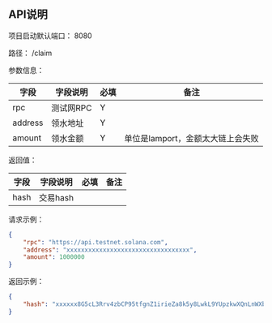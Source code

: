 ## API说明

项目启动默认端口： 8080

路径： /claim

参数信息：

| 字段    | 字段说明  | 必填 | 备注                              |
| ------- | --------- | ---- | --------------------------------- |
| rpc     | 测试网RPC | Y    |                                   |
| address | 领水地址  | Y    |                                   |
| amount  | 领水金额  | Y    | 单位是lamport，金额太大链上会失败 |

返回值：

| 字段 | 字段说明 | 必填 | 备注 |
| ---- | -------- | ---- | ---- |
| hash | 交易hash |      |      |

请求示例：

```json
{
    "rpc": "https://api.testnet.solana.com",
    "address": "xxxxxxxxxxxxxxxxxxxxxxxxxxxxxxxxxx",
    "amount": 1000000
}
```

返回示例：

```json
{
    "hash": "xxxxxx8G5cL3Rrv4zbCP95tfgnZ1irieZa8k5y8LwkL9YUpzkwXQnLnWXbNNAZL7WsHiWZHzmyY67HWbhkdxxxxxx"
}
```

